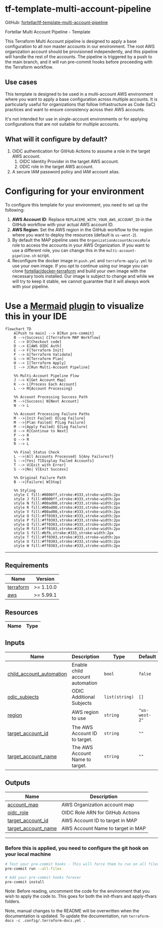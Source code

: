 <!-- BEGIN_TF_DOCS -->
# tf-template-multi-account-pipeline

GitHub: [fortellar/tf-template-multi-account-pipeline](https://github.com/fortellar/tf-template-multi-account-pipeline)

Fortellar Multi Account Pipeline - Template

This Terraform Multi Account pipeline is designed to apply a base configuration to all non master accounts in our environment. The root AWS organization account should be provisioned independently, and this pipeline will handle the rest of the accounts.
The pipeline is triggered by a push to the main branch, and it will run pre-commit hooks before proceeding with the Terraform workflow.

## Use cases
This template is designed to be used in a multi-account AWS environment where you want to apply a base configuration across multiple accounts. It is particularly useful for organizations that follow Infrastructure as Code (IaC) practices and want to ensure consistency across their AWS accounts.

It's not intended for use in single-account environments or for applying configurations that are not suitable for multiple accounts.

## What will it configure by default?
1. OIDC authentication for GitHub Actions to assume a role in the target AWS account.
    1. OIDC Identity Provider in the target AWS account.
    1. ODIC role in the target AWS account.
1. A secure IAM password policy and IAM account alias.

# Configuring for your environment
To configure this template for your environment, you need to set up the following:
1. **AWS Account ID**: Replace `REPLACEME_WITH_YOUR_AWS_ACCOUNT_ID` in the GitHub workflow with your actual AWS account ID.
1. **AWS Region**: Set the AWS region in the GitHub workflow to the region where you want to deploy the resources (default is `us-west-2`).
1. By default the MAP pipeline uses the `OrganizationAccountAccessRole` role to access the accounts in your AWS Organization. If you want to use a different role, you can change this in the `multi-account-pipeline.sh` script.
1. Reconfigure the docker image in `push.yml` and `terraform-apply.yml` to use your own image. If you opt to continue using our image you can clone [fortellar/docker-terraform](https://github.com/fortellar/docker-terraform) and build your own image with the necessary tools installed. Our image is subject to change and while we will try to keep it stable, we cannot guarantee that it will always work with your pipeline.

# Use a [Mermaid](https://mermaid.js.org/) [plugin](https://marketplace.visualstudio.com/items?itemName=bierner.markdown-mermaid) to visualize this in your IDE
```mermaid
flowchart TD
    A[Push to main] --> B[Run pre-commit]
    B -->|Success| C[Terraform MAP Workflow]
    C --> D[Checkout code]
    D --> E[AWS OIDC Auth]
    E --> F[Terraform Init]
    F --> G[Terraform Validate]
    G --> H[Terraform Plan]
    H --> I[Terraform Apply]
    I --> J[Run Multi-Account Pipeline]
    
    %% Multi-Account Pipeline Flow
    J --> K[Get Account Map]
    K --> L[Process Each Account]
    L --> M{Account Processing}
    
    %% Account Processing Success Path
    M -->|Success| N[Next Account]
    N --> L
    
    %% Account Processing Failure Paths
    M -->|Init Failed| O[Log Failure]
    M -->|Plan Failed| P[Log Failure]
    M -->|Apply Failed| Q[Log Failure]
    O --> R[Continue to Next]
    P --> R
    Q --> R
    R --> L
    
    %% Final Status Check
    L -->|All Accounts Processed| S{Any Failures?}
    S -->|Yes| T[Display Failed Accounts]
    T --> U[Exit with Error]
    S -->|No| V[Exit Success]
    
    %% Original Failure Path
    B -->|Failure| W[Stop]
    
    %% Styling
    style C fill:#0000ff,stroke:#333,stroke-width:2px
    style J fill:#0000ff,stroke:#333,stroke-width:2px
    style N fill:#00ad00,stroke:#333,stroke-width:2px
    style R fill:#00ad00,stroke:#333,stroke-width:2px
    style V fill:#00ad00,stroke:#333,stroke-width:2px
    style O fill:#ff0303,stroke:#333,stroke-width:2px
    style P fill:#ff0303,stroke:#333,stroke-width:2px
    style Q fill:#ff0303,stroke:#333,stroke-width:2px
    style M fill:#ff0303,stroke:#333,stroke-width:2px
    style S fill:#bfb,stroke:#333,stroke-width:2px
    style T fill:#ff0303,stroke:#333,stroke-width:2px
    style U fill:#ff0303,stroke:#333,stroke-width:2px
    style W fill:#ff0303,stroke:#333,stroke-width:2px
```

---

## Requirements

| Name | Version |
|------|---------|
| <a name="requirement_terraform"></a> [terraform](#requirement\_terraform) | >= 1.10.0 |
| <a name="requirement_aws"></a> [aws](#requirement\_aws) | >= 5.99.1 |

## Resources

| Name | Type |
|------|------|

## Inputs

| Name | Description | Type | Default | Required |
|------|-------------|------|---------|:--------:|
| <a name="input_child_account_automation"></a> [child\_account\_automation](#input\_child\_account\_automation) | Enable child account automation | `bool` | `false` | no |
| <a name="input_odic_subjects"></a> [odic\_subjects](#input\_odic\_subjects) | ODIC Additional Subjects | `list(string)` | `[]` | no |
| <a name="input_region"></a> [region](#input\_region) | AWS region to use | `string` | `"us-west-2"` | no |
| <a name="input_target_account_id"></a> [target\_account\_id](#input\_target\_account\_id) | The AWS Account ID to target. | `string` | `""` | no |
| <a name="input_target_account_name"></a> [target\_account\_name](#input\_target\_account\_name) | The AWS Account Name to target. | `string` | `""` | no |

## Outputs

| Name | Description |
|------|-------------|
| <a name="output_account_map"></a> [account\_map](#output\_account\_map) | AWS Organization account map |
| <a name="output_oidc_role"></a> [oidc\_role](#output\_oidc\_role) | OIDC Role ARN for GitHub Actions |
| <a name="output_target_account_id"></a> [target\_account\_id](#output\_target\_account\_id) | AWS Account ID to target in MAP |
| <a name="output_target_account_name"></a> [target\_account\_name](#output\_target\_account\_name) | AWS Account Name to target in MAP |

---

### Before this is applied, you need to configure the git hook on your local machine
```bash
# Test your pre-commit hooks - This will force them to run on all files
pre-commit run --all-files

# Add your pre-commit hooks forever
pre-commit install
```

Note: Before reading, uncomment the code for the environment that you
wish to apply the code to. This goes for both the init-tfvars and apply-tfvars
folders.

Note, manual changes to the README will be overwritten when the documentation is updated. To update the documentation, run `terraform-docs -c .config/.terraform-docs.yml .`
<!-- END_TF_DOCS -->
